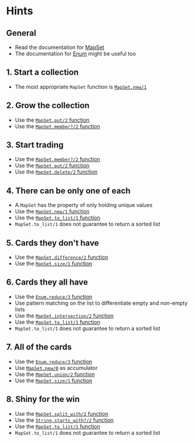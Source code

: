 # Hints

## General

- Read the documentation for [MapSet][mapset]
- The documentation for [Enum][enum] might be useful too

## 1. Start a collection

- The most appropriate `MapSet` function is [`MapSet.new/1`][new]

## 2. Grow the collection

- Use the [`MapSet.put/2` function][put]
- Use the [`MapSet.member?/2` function][member]

## 3. Start trading

- Use the [`MapSet.member?/2` function][member]
- Use the [`MapSet.put/2` function][put]
- Use the [`MapSet.delete/2` function][delete]

## 4. There can be only one of each

- A `MapSet` has the property of only holding unique values
- Use the [`MapSet.new/1` function][new]
- Use the [`MapSet.to_list/1` function][to_list]
- `MapSet.to_list/1` does not guarantee to return a sorted list

## 5. Cards they don't have

- Use the [`MapSet.difference/2` function][difference]
- Use the [`MapSet.size/1` function][size]

## 6. Cards they all have

- Use the [`Enum.reduce/3` function][reduce]
- Use pattern matching on the list to differentiate empty and non-empty lists
- Use the [`MapSet.intersection/2` function][intersection]
- Use the [`MapSet.to_list/1` function][to_list]
- `MapSet.to_list/1` does not guarantee to return a sorted list

## 7. All of the cards

- Use the [`Enum.reduce/3` function][reduce]
- Use [`MapSet.new/0`][new_empty] as accumulator
- Use the [`MapSet.union/2` function][union]
- Use the [`MapSet.size/1` function][size]

## 8. Shiny for the win

- Use the [`MapSet.split_with/2` function][split_with]
- Use the [`String.starts_with?/2` function][starts_with]
- Use the [`MapSet.to_list/1` function][to_list]
- `MapSet.to_list/1` does not guarantee to return a sorted list

[mapset]: https://hexdocs.pm/elixir/MapSet.html
[enum]: https://hexdocs.pm/elixir/Enum.html
[new]: https://hexdocs.pm/elixir/MapSet.html#new/1
[member]: https://hexdocs.pm/elixir/MapSet.html#member?/2
[put]: https://hexdocs.pm/elixir/MapSet.html#put/2
[delete]: https://hexdocs.pm/elixir/MapSet.html#delete/2
[to_list]: https://hexdocs.pm/elixir/MapSet.html#to_list/1
[difference]: https://hexdocs.pm/elixir/MapSet.html#difference/2
[size]: https://hexdocs.pm/elixir/MapSet.html#size/1
[reduce]: https://hexdocs.pm/elixir/Enum.html#reduce/3
[intersection]: https://hexdocs.pm/elixir/MapSet.html#intersection/2
[new_empty]: https://hexdocs.pm/elixir/MapSet.html#new/0
[union]: https://hexdocs.pm/elixir/MapSet.html#union/2
[split_with]: https://hexdocs.pm/elixir/MapSet.html#split_with/2
[starts_with]: https://hexdocs.pm/elixir/String.html#starts_with?/2
